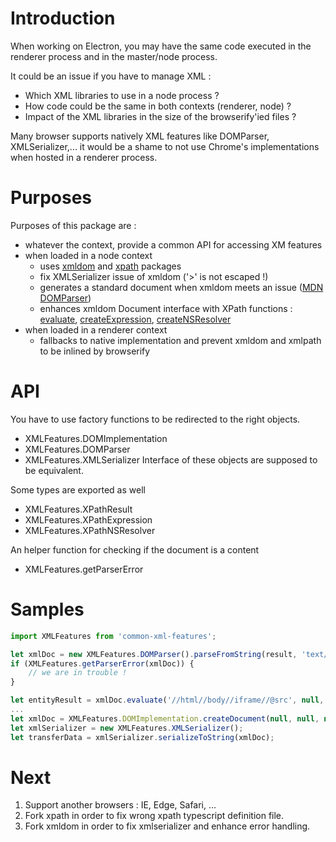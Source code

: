 # Introduction
When working on Electron, you may have the same code executed in the renderer process and in the master/node process. 

It could be an issue if you have to manage XML : 
- Which XML libraries to use in a node process ? 
- How code could be the same in both contexts (renderer, node) ? 
- Impact of the XML libraries in the size of the browserify'ied files ?

Many browser supports natively XML features like DOMParser, XMLSerializer,... it would be a shame to not use Chrome's implementations when hosted in a renderer process.

# Purposes
Purposes of this package are :
- whatever the context, provide a common API for accessing XM features
- when loaded in a node context 
    - uses [xmldom](https://www.npmjs.com/package/xmldom) and [xpath](https://www.npmjs.com/package/xpath) packages
    - fix XMLSerializer issue of xmldom ('>' is not escaped !) 
    - generates a standard <parsererror> document when xmldom meets an issue  ([MDN DOMParser](https://developer.mozilla.org/en-US/docs/Web/API/DOMParser))
    - enhances xmldom Document interface with XPath functions : [evaluate](https://developer.mozilla.org/en-US/docs/Web/API/Document/evaluate), [createExpression](https://developer.mozilla.org/en-US/docs/Web/API/Document/createExpression), [createNSResolver](https://developer.mozilla.org/en-US/docs/Web/API/Document/createNSResolver)
- when loaded in a renderer context
    - fallbacks to native implementation and prevent xmldom and xmlpath to be inlined by browserify

# API
You have to use factory functions to be redirected to the right objects.
- XMLFeatures.DOMImplementation
- XMLFeatures.DOMParser
- XMLFeatures.XMLSerializer
Interface of these objects are supposed to be equivalent.

Some types are exported as well
- XMLFeatures.XPathResult
- XMLFeatures.XPathExpression
- XMLFeatures.XPathNSResolver

An helper function for checking if the document is a <parsererror> content
- XMLFeatures.getParserError


# Samples
```ts
import XMLFeatures from 'common-xml-features';

let xmlDoc = new XMLFeatures.DOMParser().parseFromString(result, 'text/xml');
if (XMLFeatures.getParserError(xmlDoc)) {
    // we are in trouble !
}

let entityResult = xmlDoc.evaluate('//html//body//iframe//@src', null, null, XMLFeatures.XPathResult.FIRST_ORDERED_NODE_TYPE, null);
...
let xmlDoc = XMLFeatures.DOMImplementation.createDocument(null, null, null);
let xmlSerializer = new XMLFeatures.XMLSerializer();
let transferData = xmlSerializer.serializeToString(xmlDoc);
```

# Next
1. Support another browsers : IE, Edge, Safari, ...
2. Fork xpath in order to fix wrong xpath typescript definition file.
3. Fork xmldom in order to fix xmlserializer and enhance error handling.